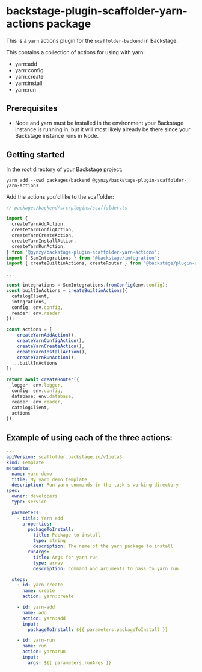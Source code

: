 # backstage-plugin-scaffolder-yarn-actions package

This is a `yarn` actions plugin for the `scaffolder-backend` in Backstage.

This contains a collection of actions for using with yarn:

- yarn:add
- yarn:config
- yarn:create
- yarn:install
- yarn:run

## Prerequisites

- Node and yarn must be installed in the environment your Backstage instance is running in, but it will most likely already be there since your Backstage instance runs in Node.

## Getting started

In the root directory of your Backstage project:

```
yarn add --cwd packages/backend @gynzy/backstage-plugin-scaffolder-yarn-actions
```

Add the actions you'd like to the scaffolder:

```typescript
// packages/backend/src/plugins/scaffolder.ts

import {
  createYarnAddAction,
  createYarnConfigAction,
  createYarnCreateAction,
  createYarnInstallAction,
  createYarnRunAction,
} from '@gynzy/backstage-plugin-scaffolder-yarn-actions';
import { ScmIntegrations } from '@backstage/integration';
import { createBuiltinActions, createRouter } from '@backstage/plugin-scaffolder-backend';

...

const integrations = ScmIntegrations.fromConfig(env.config);
const builtInActions = createBuiltinActions({
  catalogClient,
  integrations,
  config: env.config,
  reader: env.reader
});

const actions = [
    createYarnAddAction(),
    createYarnConfigAction(),
    createYarnCreateAction(),
    createYarnInstallAction(),
    createYarnRunAction(),
  ...builtInActions
];

return await createRouter({
  logger: env.logger,
  config: env.config,
  database: env.database,
  reader: env.reader,
  catalogClient,
  actions
});
```

## Example of using each of the three actions:

```yaml
---
apiVersion: scaffolder.backstage.io/v1beta3
kind: Template
metadata:
  name: yarn-demo
  title: My yarn demo template
  description: Run yarn commands in the task's working directory
spec:
  owner: developers
  type: service

  parameters:
    - title: Yarn add
      properties:
        packageToInstall:
          title: Package to install
          type: string
          description: The name of the yarn package to install
        runArgs:
          title: Args for yarn run
          type: array
          description: Command and arguments to pass to yarn run

  steps:
    - id: yarn-create
      name: create
      action: yarn:create

    - id: yarn-add
      name: add
      action: yarn:add
      input:
        packageToInstall: ${{ parameters.packageToInstall }}

    - id: yarn-run
      name: run
      action: yarn:run
      input:
        args: ${{ parameters.runArgs }}
```
